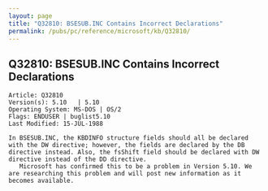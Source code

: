 ```yaml
---
layout: page
title: "Q32810: BSESUB.INC Contains Incorrect Declarations"
permalink: /pubs/pc/reference/microsoft/kb/Q32810/
---
```


## Q32810: BSESUB.INC Contains Incorrect Declarations

	Article: Q32810
	Version(s): 5.10   | 5.10
	Operating System: MS-DOS | OS/2
	Flags: ENDUSER | buglist5.10
	Last Modified: 15-JUL-1988
	
	In BSESUB.INC, the KBDINFO structure fields should all be declared
	with the DW directive; however, the fields are declared by the DB
	directive instead. Also, the fsShift field should be declared with DW
	directive instead of the DD directive.
	   Microsoft has confirmed this to be a problem in Version 5.10. We
	are researching this problem and will post new information as it
	becomes available.
